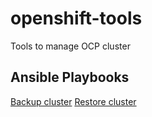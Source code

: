 # openshift-tools

Tools to manage OCP cluster

## Ansible Playbooks

[Backup cluster](https://github.com/bmangoen/openshift-tools/tree/master/ansible#backup)
[Restore cluster](https://github.com/bmangoen/openshift-tools/tree/master/ansible#restore)
